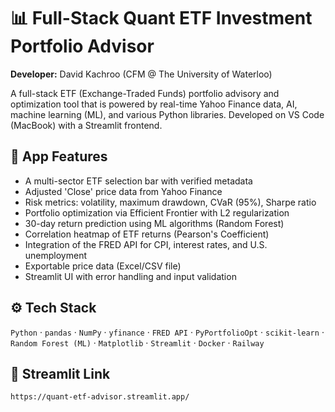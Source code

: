 # 📊 Full-Stack Quant ETF Investment Portfolio Advisor

**Developer:** David Kachroo (CFM @ The University of Waterloo)

A full-stack ETF (Exchange-Traded Funds) portfolio advisory and optimization tool that is powered by real-time Yahoo Finance data, AI, machine learning (ML), and various Python libraries. Developed on VS Code (MacBook) with a Streamlit frontend.

## 🔧 App Features

- A multi-sector ETF selection bar with verified metadata
- Adjusted 'Close' price data from Yahoo Finance
- Risk metrics: volatility, maximum drawdown, CVaR (95%), Sharpe ratio
- Portfolio optimization via Efficient Frontier with L2 regularization
- 30-day return prediction using ML algorithms (Random Forest)
- Correlation heatmap of ETF returns (Pearson's Coefficient)
- Integration of the FRED API for CPI, interest rates, and U.S. unemployment
- Exportable price data (Excel/CSV file)
- Streamlit UI with error handling and input validation

## ⚙️ Tech Stack

`Python` · `pandas` · `NumPy` · `yfinance` · `FRED API` · `PyPortfolioOpt` · `scikit-learn` · `Random Forest (ML)` · `Matplotlib` · `Streamlit` · `Docker` · `Railway`

## 🚀 Streamlit Link

```bash
https://quant-etf-advisor.streamlit.app/
